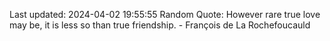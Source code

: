 Last updated: 2024-04-02 19:55:55
Random Quote: However rare true love may be, it is less so than true friendship. - François de La Rochefoucauld